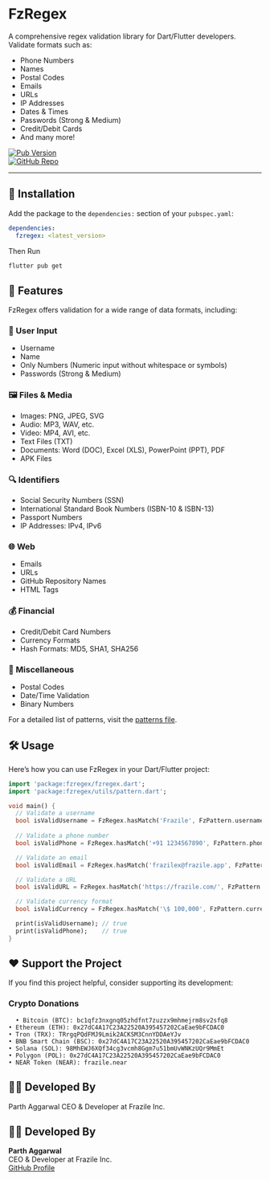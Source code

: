 # FzRegex

A comprehensive regex validation library for Dart/Flutter developers. Validate formats such as:

- Phone Numbers  
- Names  
- Postal Codes  
- Emails  
- URLs  
- IP Addresses  
- Dates & Times  
- Passwords (Strong & Medium)  
- Credit/Debit Cards  
- And many more!  

[![Pub Version](https://img.shields.io/pub/v/fzregex.svg)](https://pub.dev/packages/fzregex)  
[![GitHub Repo](https://img.shields.io/github/stars/FrazileDevelopers/FzRegex.svg?style=social)](https://github.com/FrazileDevelopers/FzRegex)

---

## 🚀 Installation

Add the package to the `dependencies:` section of your `pubspec.yaml`:

```yaml
dependencies:
  fzregex: <latest_version>
```

Then Run
```sh
flutter pub get
```

## 🌟 Features

FzRegex offers validation for a wide range of data formats, including:

### 📝 User Input
- Username  
- Name  
- Only Numbers (Numeric input without whitespace or symbols)  
- Passwords (Strong & Medium)  

### 🖼️ Files & Media
- Images: PNG, JPEG, SVG  
- Audio: MP3, WAV, etc.  
- Video: MP4, AVI, etc.  
- Text Files (TXT)  
- Documents: Word (DOC), Excel (XLS), PowerPoint (PPT), PDF  
- APK Files  

### 🔍 Identifiers
- Social Security Numbers (SSN)  
- International Standard Book Numbers (ISBN-10 & ISBN-13)  
- Passport Numbers  
- IP Addresses: IPv4, IPv6  

### 🌐 Web
- Emails  
- URLs  
- GitHub Repository Names  
- HTML Tags  

### 💰 Financial
- Credit/Debit Card Numbers  
- Currency Formats  
- Hash Formats: MD5, SHA1, SHA256  

### 🧩 Miscellaneous
- Postal Codes  
- Date/Time Validation  
- Binary Numbers  

For a detailed list of patterns, visit the [patterns file](https://github.com/FrazileDevelopers/FzRegex/blob/main/lib/utils/pattern.dart).

## 🛠️ Usage

Here’s how you can use FzRegex in your Dart/Flutter project:

```dart
import 'package:fzregex/fzregex.dart';
import 'package:fzregex/utils/pattern.dart';

void main() {
  // Validate a username
  bool isValidUsername = FzRegex.hasMatch('Frazile', FzPattern.username);
  
  // Validate a phone number
  bool isValidPhone = FzRegex.hasMatch('+91 1234567890', FzPattern.phone);

  // Validate an email
  bool isValidEmail = FzRegex.hasMatch('frazilex@frazile.app', FzPattern.email);

  // Validate a URL
  bool isValidURL = FzRegex.hasMatch('https://frazile.com/', FzPattern.url);

  // Validate currency format
  bool isValidCurrency = FzRegex.hasMatch('\$ 100,000', FzPattern.currency);

  print(isValidUsername); // true
  print(isValidPhone);    // true
}
```

## ❤️ Support the Project

If you find this project helpful, consider supporting its development:

### Crypto Donations
	  • Bitcoin (BTC): bc1qfz3nxgnq05zhdfnt7zuzzx9mhmejrm8sv2sfq8
  	• Ethereum (ETH): 0x27dC4A17C23A22520A395457202CaEae9bFCDAC0
  	• Tron (TRX): TRrgqPQdFMJ9Lmik2ACKSM3CnnYDDAeYJv
  	• BNB Smart Chain (BSC): 0x27dC4A17C23A22520A395457202CaEae9bFCDAC0
  	• Solana (SOL): 98MhEWJ6XQf34cg3vcmh8Ggm7u51bmUvWNKzUQr9MmEt
  	• Polygon (POL): 0x27dC4A17C23A22520A395457202CaEae9bFCDAC0
  	• NEAR Token (NEAR): frazile.near

## 🧑‍💻 Developed By

Parth Aggarwal CEO & Developer at Frazile Inc.

## 🧑‍💻 Developed By

**Parth Aggarwal**  
CEO & Developer at Frazile Inc.  
[GitHub Profile](https://github.com/FrazileDevelopers)